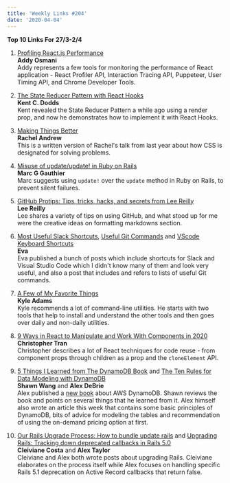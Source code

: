 ```yaml
---
title: 'Weekly Links #204'
date: '2020-04-04'
---
```


**Top 10 Links For 27/3-2/4**

1. [Profiling React.js Performance](https://addyosmani.com/blog/profiling-react-js/)  
   **Addy Osmani**  
   Addy represents a few tools for monitoring the performance of React application - React Profiler API, Interaction Tracing API, Puppeteer, User Timing API, and Chrome Developer Tools.
2. [The State Reducer Pattern with React Hooks](https://kentcdodds.com/blog/the-state-reducer-pattern-with-react-hooks)  
   **Kent C. Dodds**  
   Kent revealed the State Reducer Pattern a while ago using a render prop, and now he demonstrates how to implement it with React Hooks.
3. [Making Things Better](https://rachelandrew.co.uk/archives/2020/04/07/making-things-better)  
   **Rachel Andrew**  
   This is a written version of Rachel's talk from last year about how CSS is designated for solving problems.
4. [Misuse of update/update! in Ruby on Rails](https://marcgg.com/blog/2020/04/08/rails-update-bang/)  
   **Marc G Gauthier**  
   Marc suggests using `update!` over the `update` method in Ruby on Rails, to prevent silent failures.
5. [GitHub Protips: Tips, tricks, hacks, and secrets from Lee Reilly](https://github.blog/2020-04-09-github-protips-tips-tricks-hacks-and-secrets-from-lee-reilly/)  
   **Lee Reilly**  
   Lee shares a variety of tips on using GitHub, and what stood up for me were the creative ideas on formatting markdowns section.
6. [Most Useful Slack Shortcuts](https://includejs.dev/slack-shortcuts), [Useful Git Commands](https://includejs.dev/smashing-git) and [VScode Keyboard Shortcuts](https://includejs.dev/vscode-shortcuts)  
   **Eva**  
   Eva published a bunch of posts which include shortcuts for Slack and Visual Studio Code which I didn't know many of them and look very useful, and also a post that includes and refers to lists of useful Git commands.
7. [A Few of My Favorite Things](https://blog.testdouble.com/posts/2020-04-07-favorite-things/)  
   **Kyle Adams**  
   Kyle recommends a lot of command-line utilities. He starts with two tools that help to install and understand the other tools and then goes over daily and non-daily utilities.

8. [9 Ways in React to Manipulate and Work With Components in 2020](https://dev.to/jsmanifest/9-ways-in-react-to-manipulate-and-work-with-components-in-2020-17ii)  
   **Christopher Tran**  
   Christopher describes a lot of React techniques for code reuse - from component props through children as a prop and the `cloneElement` API.
9. [5 Things I Learned from The DynamoDB Book](https://www.swyx.io/writing/dynamodb-book/) and [The Ten Rules for Data Modeling with DynamoDB](https://www.smashingmagazine.com/make-life-easier-when-using-git/)  
   **Shawn Wang** and **Alex DeBrie**  
   Alex published a [new book](https://www.dynamodbbook.com/) about AWS DynamoDB. Shawn reviews the book and points on several things that he learned from it. Alex himself also wrote an article this week that contains some basic principles of DynamoDB, bits of advice for modeling the tables and recommendation of using the on-demand pricing option at first.
10. [Our Rails Upgrade Process: How to bundle update rails](https://www.fastruby.io/blog/rails/upgrade/our-rails-upgrade-process.html) and [Upgrading Rails: Tracking down deprecated callbacks in Rails 5.0](https://labs.clio.com/upgrading-rails-tracking-down-deprecated-callbacks-in-rails-5-0-b4288c5fab5e)  
    **Cleiviane Costa** and **Alex Taylor**  
    Cleiviane and Alex both wrote posts about upgrading Rails. Cleiviane elaborates on the process itself while Alex focuses on handling specific Rails 5.1 deprecation on Active Record callbacks that return false.
